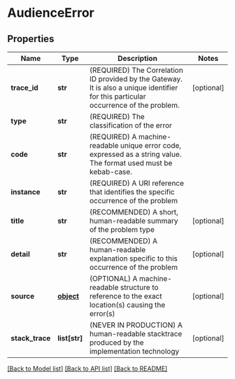 # AudienceError

## Properties
Name | Type | Description | Notes
------------ | ------------- | ------------- | -------------
**trace_id** | **str** | (REQUIRED) The Correlation ID provided by the Gateway. It is also a unique identifier for this particular occurrence of the problem. | [optional] 
**type** | **str** | (REQUIRED) The classification of the error | 
**code** | **str** | (REQUIRED) A machine-readable unique error code, expressed as a string value. The format used must be kebab-case. | 
**instance** | **str** | (REQUIRED) A URI reference that identifies the specific occurrence of the problem | 
**title** | **str** | (RECOMMENDED) A short, human-readable summary of the problem type | [optional] 
**detail** | **str** | (RECOMMENDED) A human-readable explanation specific to this occurrence of the problem | [optional] 
**source** | [**object**](.md) | (OPTIONAL) A machine-readable structure to reference to the exact location(s) causing the error(s) | [optional] 
**stack_trace** | **list[str]** | (NEVER IN PRODUCTION) A human-readable stacktrace produced by the implementation technology | [optional] 

[[Back to Model list]](../README.md#documentation-for-models) [[Back to API list]](../README.md#documentation-for-api-endpoints) [[Back to README]](../README.md)


